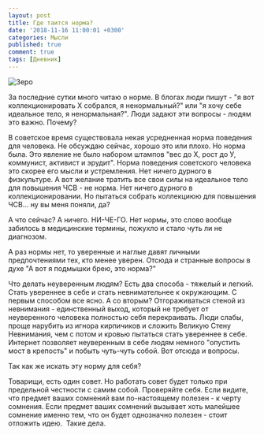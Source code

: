 ```yaml
---
layout: post
title: Где таится норма?
date: '2018-11-16 11:00:01 +0300'
categories: Мысли
published: true
comment: true
tags: [Дневник]
---
```


![Зеро]( /image/0.jpg)

За последние сутки много читаю о норме. В блогах люди пишут - "я вот коллекционировать Х собрался, я ненормальный?" или "я хочу себе идеальное тело, я ненормальная?". Люди задают эти вопросы - людям это важно. Почему? 

В советское время существовала некая усредненная норма поведения для человека. Не обсуждаю сейчас, хорошо это или плохо. Но норма была. Это явление не было набором штампов "вес до Х, рост до У, коммунист, активист и эрудит". Норма поведения советского человека это скорее его мысли и устремления. Нет ничего дурного в физкультуре. А вот желание тратить все свои силы на идеальное тело для повышения ЧСВ - не норма. Нет ничего дурного в коллекционировании. Но пытаться собрать коллекциюю для повышения ЧСВ... ну вы меня поняли, да? 

А что сейчас? А ничего. НИ-ЧЕ-ГО. Нет нормы, это слово вообще забилось в медицинские термины, пожухло и стало чуть ли не диагнозом. 

А раз нормы нет, то уверенные и наглые давят личными предпочтениями тех, кто менее уверен. Отсюда и странные вопросы в духе "А вот я подмышки брею, это норма?"

Что делать неуверенным людям? Есть два способа - тяжелый и легкий. Стать увереннее в себе и стать невнимательнее к окружающим. С первым способом все ясно. А со вторым? Отгораживаться стеной из невнимания - единственный выход, который не требует от неуверенного человека полностью себя перекраивать. Люди слабы, проще нарубить из игнора кирпичиков и сложить Великую Стену Невнимания, чем с потом и кровью пытаться стать увереннее в себе. Интернет позволяет неуверенным в себе людям немного "опустить мост в крепость" и побыть чуть-чуть собой. Вот отсюда и вопросы.

Так как же искать эту норму для себя? 

Товарищи, есть один совет. Но работать совет будет только при предельной честности с самим собой. Проверяйте себя. Если видите, что предмет ваших сомнений вам по-настоящему полезен - к черту сомнения. Если предмет ваших сомнений вызывает хоть малейшее сомнение именно тем, что он будет однозначно полезен - стоит отложить идею.  Такие дела.